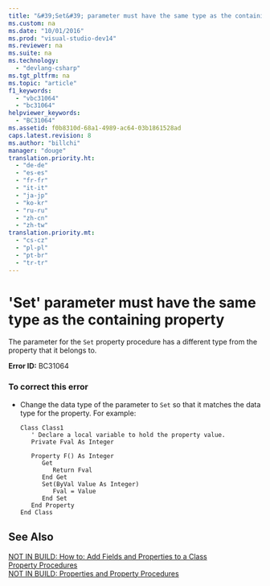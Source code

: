 ```yaml
---
title: "&#39;Set&#39; parameter must have the same type as the containing property"
ms.custom: na
ms.date: "10/01/2016"
ms.prod: "visual-studio-dev14"
ms.reviewer: na
ms.suite: na
ms.technology: 
  - "devlang-csharp"
ms.tgt_pltfrm: na
ms.topic: "article"
f1_keywords: 
  - "vbc31064"
  - "bc31064"
helpviewer_keywords: 
  - "BC31064"
ms.assetid: f0b8310d-68a1-4989-ac64-03b1861528ad
caps.latest.revision: 8
ms.author: "billchi"
manager: "douge"
translation.priority.ht: 
  - "de-de"
  - "es-es"
  - "fr-fr"
  - "it-it"
  - "ja-jp"
  - "ko-kr"
  - "ru-ru"
  - "zh-cn"
  - "zh-tw"
translation.priority.mt: 
  - "cs-cz"
  - "pl-pl"
  - "pt-br"
  - "tr-tr"
---
```

# &#39;Set&#39; parameter must have the same type as the containing property
The parameter for the `Set` property procedure has a different type from the property that it belongs to.  
  
 **Error ID:** BC31064  
  
### To correct this error  
  
-   Change the data type of the parameter to `Set` so that it matches the data type for the property. For example:  
  
    ```  
    Class Class1  
       ' Declare a local variable to hold the property value.  
       Private Fval As Integer  
  
       Property F() As Integer  
          Get  
             Return Fval  
          End Get  
          Set(ByVal Value As Integer)  
             Fval = Value  
          End Set  
       End Property  
    End Class  
    ```  
  
## See Also  
 [NOT IN BUILD: How to: Add Fields and Properties to a Class](http://msdn.microsoft.com/ae53f61b-3abc-413e-8931-703c5f5e8fc2)   
 [Property Procedures](../Topic/Property%20Procedures%20\(Visual%20Basic\).md)   
 [NOT IN BUILD: Properties and Property Procedures](http://msdn.microsoft.com/23e2a1ec-7e9d-4109-8940-c703d981077b)